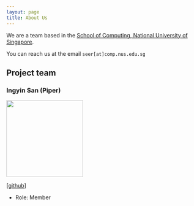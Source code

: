 ```yaml
---
layout: page
title: About Us
---
```


We are a team based in the [School of Computing, National University of Singapore](https://www.comp.nus.edu.sg).

You can reach us at the email `seer[at]comp.nus.edu.sg`

## Project team

### Ingyin San (Piper)

<img src="images/broccoli-hater.png" width="200px">

[[github](https://github.com/broccoli-hater)]

* Role: Member
